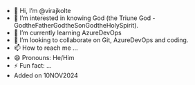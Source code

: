 - 👋 Hi, I’m @virajkolte
- 👀 I’m interested in knowing God (the Triune God - GodtheFatherGodtheSonGodtheHolySpirit).
- 🌱 I’m currently learning AzureDevOps
- 💞️ I’m looking to collaborate on Git, AzureDevOps and coding.
- 📫 How to reach me ...
- 😄 Pronouns: He/Him
- ⚡ Fun fact: ...
- Added on 10NOV2024

<!---
virajkolte/virajkolte is a ✨ special ✨ repository because its `README.md` (this file) appears on your GitHub profile.
You can click the Preview link to take a look at your changes.
--->
